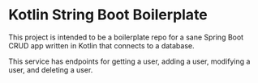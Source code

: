# Kotlin String Boot Boilerplate
This project is intended to be a boilerplate repo for a sane Spring Boot CRUD app written in Kotlin that connects to a database.

This service has endpoints for getting a user, adding a user, modifying a user, and deleting a user.
